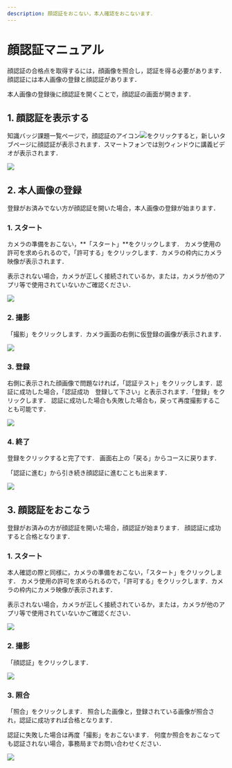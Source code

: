 ```yaml
---
description: 顔認証をおこない，本人確認をおこないます．
---
```


# 顔認証マニュアル

顔認証の合格点を取得するには，顔画像を照合し，認証を得る必要があります．顔認証には本人画像の登録と顔認証があります．

本人画像の登録後に顔認証を開くことで，顔認証の画面が開きます．

## 1. 顔認証を表示する

知識バッジ課題一覧ページで，顔認証のアイコン![](<.gitbook/assets/image (484).png>)をクリックすると，新しいタブページに顔認証が表示されます．スマートフォンでは別ウィンドウに講義ビデオが表示されます．

![](<.gitbook/assets/image (485).png>)

## 2. 本人画像の登録

登録がお済みでない方が顔認証を開いた場合，本人画像の登録が始まります．

### 1. スタート

カメラの準備をおこない，**「スタート」**をクリックします． カメラ使用の許可を求められるので，「許可する」をクリックします．カメラの枠内にカメラ映像が表示されます．

表示されない場合，カメラが正しく接続されているか，または，カメラが他のアプリ等で使用されていないかご確認ください．

![](<.gitbook/assets/image (486).png>)

### 2. 撮影

「撮影」をクリックします．カメラ画面の右側に仮登録の画像が表示されます．

![](<.gitbook/assets/image (487).png>)

### 3. 登録

右側に表示された顔画像で問題なければ，「認証テスト」をクリックします．認証に成功した場合，「認証成功　登録して下さい」と表示されます．「登録」をクリックします． 認証に成功した場合も失敗した場合も，戻って再度撮影することも可能です．

![](<.gitbook/assets/image (314).png>)

### 4. 終了

登録をクリックすると完了です． 画面右上の「戻る」からコースに戻ります．

「認証に進む」から引き続き顔認証に進むことも出来ます．

![](<.gitbook/assets/image (315).png>)

## 3. 顔認証をおこなう

登録がお済みの方が顔認証を開いた場合，顔認証が始まります． 顔認証に成功すると合格となります．

### 1. スタート

本人確認の際と同様に，カメラの準備をおこない，「スタート」をクリックします． カメラ使用の許可を求められるので，「許可する」をクリックします．カメラの枠内にカメラ映像が表示されます．

表示されない場合，カメラが正しく接続されているか，または，カメラが他のアプリ等で使用されていないかご確認ください．

![](<.gitbook/assets/image (316).png>)

### 2. 撮影

「顔認証」をクリックします．

![](<.gitbook/assets/image (317).png>)

### 3. 照合

「照合」をクリックします． 照合した画像と，登録されている画像が照合され，認証に成功すれば合格となります．

認証に失敗した場合は再度「撮影」をおこないます． 何度か照合をおこなっても認証されない場合，事務局までお問い合わせください．

![](<.gitbook/assets/image (318).png>)
